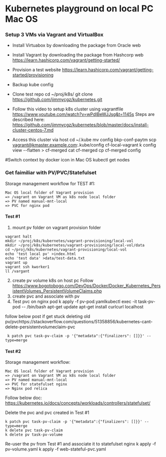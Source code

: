 # Kubernetes playground on local PC Mac OS

### Setup 3 VMs via Vagrant and VirtualBox 
* Install Virtuabox by downloading the package from Oracle web
* Install Vagrant by downloading the package from Hashcorp web
https://learn.hashicorp.com/vagrant/getting-started/
* Provision a test website 
https://learn.hashicorp.com/vagrant/getting-started/provisioning

* Backup kube config 
* Clone test repo
cd ~/proj/k8s/
git clone https://github.com/jimmycgz/kubernetes.git

* Follow this video to setup k8s cluster using vagrantfile
https://www.youtube.com/watch?v=wPdIBeWJJsg&t=1145s
Steps are described here: https://github.com/jimmycgz/kubernetes/blob/master/docs/install-cluster-centos-7.md

* Access this cluster via host
cd ~/.kube
mv config bkp-conf-paytm
scp vagrant@kmaster.example.com:.kube/config cf-local-vagrant
k config view --flatten > cf-merged
cat cf-merged
cp cf-merged config

#Switch context by docker icon in Mac OS
kubectl get nodes

### Get faimiliar with PV/PVC/Statefulset
Storage management workflow for TEST #1:
```
Mac OS local folder of Vagrant provision 
=> /vagrant on Vagrant VM as k8s node local folder
=> PV named manual-mnt-local
=> PVC for nginx pod
```
#### Test #1
1. mount pv folder on vagrant provision folder
```
vagrant halt
mkdir ~/proj/k8s/kubernetes/vagrant-provisioning/local-vol
mkdir ~/proj/k8s/kubernetes/vagrant-provisioning/local-vol/data
cd ~/proj/k8s/kubernetes/vagrant-provisioning/local-vol
echo 'test local pv' >index.html
echo 'test data' >data/test-data.txt
vagrant up
vagrant ssh kworker1
ll /vargant
```
2. create pv volume k8s on host pc
Follow https://www.bogotobogo.com/DevOps/Docker/Docker_Kubernetes_PersistentVolumes_PersistentVolumeClaims.php
3. create pvc and associate with pv
4. Test pvc on nginx pod
k apply -f pv-pod.yamlkubectl exec -it task-pv-pod -- /bin/bash
apt-get update
apt-get install curlcurl localhost

follow below post if get stuck deleting old pv/pvchttps://stackoverflow.com/questions/51358856/kubernetes-cant-delete-persistentvolumeclaim-pvc
```
 k patch pvc task-pv-claim -p '{"metadata":{"finalizers": []}}' --type=merge
```
 
#### Test #2
Storage management workflow:
```
Mac OS local folder of Vagrant provision 
=> /vagrant on Vagrant VM as k8s node local folder
=> PV named manual-mnt-local
=> PVC for statefulset nginx
=> Nginx pod relica
```
Follow below doc:
https://kubernetes.io/docs/concepts/workloads/controllers/statefulset/

Delete the pvc and pvc created in Test #1
```
k patch pvc task-pv-claim -p '{"metadata":{"finalizers": []}}' --type=merge
k delete pvc task-pv-claim
k delete pv task-pv-volume
```
Re-user the pv from Test #1 and associate it to statefulset nginx
k apply -f pv-volume.yaml
k apply -f web-stateful-pvc.yaml
